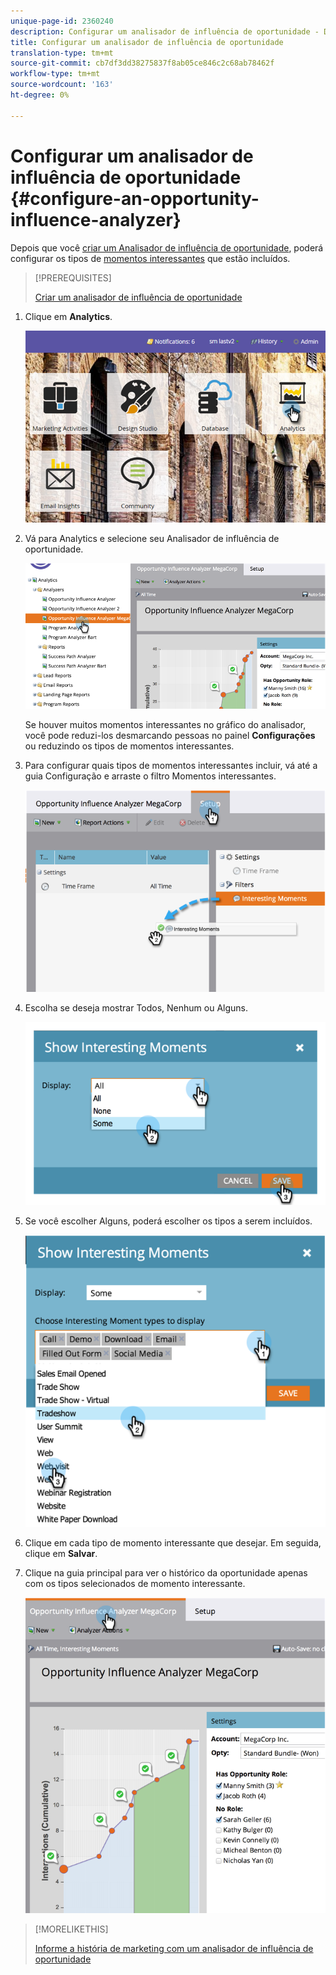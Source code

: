 ```yaml
---
unique-page-id: 2360240
description: Configurar um analisador de influência de oportunidade - Documentos do marketing - Documentação do produto
title: Configurar um analisador de influência de oportunidade
translation-type: tm+mt
source-git-commit: cb7df3dd38275837f8ab05ce846c2c68ab78462f
workflow-type: tm+mt
source-wordcount: '163'
ht-degree: 0%

---
```



# Configurar um analisador de influência de oportunidade {#configure-an-opportunity-influence-analyzer}

Depois que você [criar um Analisador de influência de oportunidade](/help/marketo/product-docs/reporting/revenue-cycle-analytics/opportunity-influence-analyzer/create-an-opportunity-influence-analyzer.md), poderá configurar os tipos de [momentos interessantes](/help/marketo/product-docs/marketo-sales-insight/msi-for-salesforce/features/tabs-in-the-msi-panel/interesting-moments/interesting-moments-overview.md) que estão incluídos.

>[!PREREQUISITES]
>
>[Criar um analisador de influência de oportunidade](/help/marketo/product-docs/reporting/revenue-cycle-analytics/opportunity-influence-analyzer/create-an-opportunity-influence-analyzer.md)

1. Clique em **Analytics**.

   ![](assets/login-to-analytics.png)

1. Vá para Analytics e selecione seu Analisador de influência de oportunidade.

   ![](assets/image2014-9-17-12-3a28-3a33.png)

   Se houver muitos momentos interessantes no gráfico do analisador, você pode reduzi-los desmarcando pessoas no painel **Configurações** ou reduzindo os tipos de momentos interessantes.

1. Para configurar quais tipos de momentos interessantes incluir, vá até a guia Configuração e arraste o filtro Momentos interessantes.

   ![](assets/image2014-9-17-12-3a29-3a10.png)

1. Escolha se deseja mostrar Todos, Nenhum ou Alguns.

   ![](assets/image2014-9-17-12-3a29-3a18.png)

1. Se você escolher Alguns, poderá escolher os tipos a serem incluídos.

   ![](assets/image2014-9-17-12-3a29-3a39.png)

1. Clique em cada tipo de momento interessante que desejar. Em seguida, clique em **Salvar**.

1. Clique na guia principal para ver o histórico da oportunidade apenas com os tipos selecionados de momento interessante.

   ![](assets/image2014-9-17-12-3a29-3a58.png)

>[!MORELIKETHIS]
>
>[Informe a história de marketing com um analisador de influência de oportunidade](/help/marketo/product-docs/reporting/revenue-cycle-analytics/opportunity-influence-analyzer/tell-the-marketing-story-with-an-opportunity-influence-analyzer.md)
